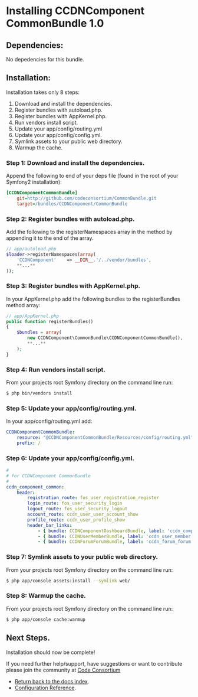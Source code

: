 Installing CCDNComponent CommonBundle 1.0
==========================================

## Dependencies:

No depedencies for this bundle.

## Installation:

Installation takes only 8 steps:

1. Download and install the dependencies.
2. Register bundles with autoload.php.
3. Register bundles with AppKernel.php.  
4. Run vendors install script.
5. Update your app/config/routing.yml
6. Update your app/config/config.yml. 
7. Symlink assets to your public web directory.
8. Warmup the cache.

### Step 1: Download and install the dependencies.
   
Append the following to end of your deps file (found in the root of your Symfony2 installation):

``` ini
[CCDNComponentCommonBundle]
    git=http://github.com/codeconsortium/CommonBundle.git
    target=/bundles/CCDNComponent/CommonBundle

```

### Step 2: Register bundles with autoload.php.

Add the following to the registerNamespaces array in the method by appending it to the end of the array.

``` php
// app/autoload.php
$loader->registerNamespaces(array(
    'CCDNComponent'    => __DIR__.'/../vendor/bundles',
	**...**
));
```

### Step 3: Register bundles with AppKernel.php.  

In your AppKernel.php add the following bundles to the registerBundles method array:  

``` php
// app/AppKernel.php
public function registerBundles()
{
    $bundles = array(
		new CCDNComponent\CommonBundle\CCDNComponentCommonBundle(),
		**...**
	);
}
```

### Step 4: Run vendors install script.

From your projects root Symfony directory on the command line run:

``` bash
$ php bin/vendors install
```

### Step 5: Update your app/config/routing.yml.

In your app/config/routing.yml add:  

``` yml
CCDNComponentCommonBundle:
    resource: "@CCDNComponentCommonBundle/Resources/config/routing.yml"
    prefix: /
```

### Step 6: Update your app/config/config.yml. 

``` yml
#
# for CCDNComponent CommonBundle
#
ccdn_component_common:
    header:
        registration_route: fos_user_registration_register
        login_route: fos_user_security_login
        logout_route: fos_user_security_logout
        account_route: ccdn_user_user_account_show
        profile_route: ccdn_user_profile_show
        header_bar_links:
            - { bundle: CCDNComponentDashboardBundle, label: 'ccdn_component_dashboard.layout.header_links.dashboard', route: 'ccdn_component_dashboard_index' }
            - { bundle: CCDNUserMemberBundle, label: 'ccdn_user_member.layout.header_links.members', route: 'ccdn_user_member_index'}
            - { bundle: CCDNForumForumBundle, label: 'ccdn_forum_forum.layout.header_links.forum', route: ccdn_forum_forum_index }

```

### Step 7: Symlink assets to your public web directory.

From your projects root Symfony directory on the command line run:

``` bash
$ php app/console assets:install --symlink web/
```

### Step 8: Warmup the cache.

From your projects root Symfony directory on the command line run:

``` bash
$ php app/console cache:warmup
```

## Next Steps.

Installation should now be complete!

If you need further help/support, have suggestions or want to contribute please join the community at [Code Consortium](http://www.codeconsortium.com)

- [Return back to the docs index](index.md).
- [Configuration Reference](configuration_reference.md).
